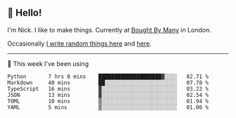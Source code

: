 ## 👋 Hello! 

I'm Nick. I like to make things. Currently at [Bought By Many](https://boughtbymany.com) in London.

Occasionally [I write random things here](https://nicksnell.com) and [here](https://twitter.com/nicksnell).

-------

🚀 This week I've been using

<!--START_SECTION:waka-->

```text
Python       7 hrs 8 mins    ████████████████████▓░░░░   82.71 %
Markdown     40 mins         ██░░░░░░░░░░░░░░░░░░░░░░░   07.78 %
TypeScript   16 mins         ▓░░░░░░░░░░░░░░░░░░░░░░░░   03.22 %
JSON         13 mins         ▓░░░░░░░░░░░░░░░░░░░░░░░░   02.54 %
TOML         10 mins         ▒░░░░░░░░░░░░░░░░░░░░░░░░   01.94 %
YAML         5 mins          ▒░░░░░░░░░░░░░░░░░░░░░░░░   01.06 %
```

<!--END_SECTION:waka-->

